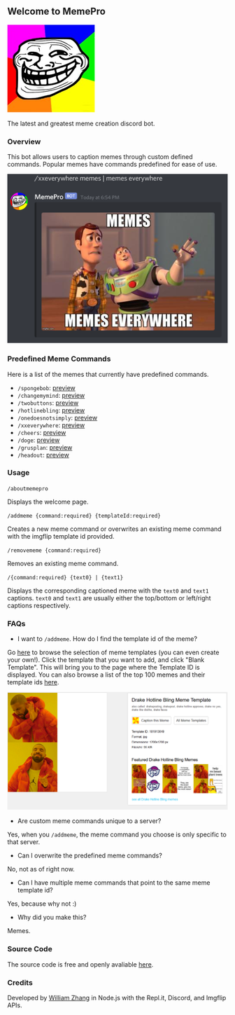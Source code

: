 ## Welcome to MemePro

![troll](troll.jpg)

The latest and greatest meme creation discord bot.

### Overview

This bot allows users to caption memes through custom defined commands. Popular memes have commands predefined for ease of use.

![memes](memes.png)

### Predefined Meme Commands

Here is a list of the memes that currently have predefined commands.

- `/spongebob`: [preview](https://imgflip.com/memetemplate/Mocking-Spongebob)
- `/changemymind`: [preview](https://imgflip.com/memetemplate/Change-My-Mind)
- `/twobuttons`: [preview](https://imgflip.com/memetemplate/Two-Buttons)
- `/hotlinebling`: [preview](https://imgflip.com/memetemplate/Drake-Hotline-Bling)
- `/onedoesnotsimply`: [preview](https://imgflip.com/memetemplate/One-Does-Not-Simply)
- `/xxeverywhere`: [preview](https://imgflip.com/memetemplate/13026863/TOYSTORY-EVERYWHERE)
- `/cheers`: [preview](https://imgflip.com/memetemplate/10933812/wolf-of-wall-street)
- `/doge`: [preview](https://imgflip.com/memetemplate/Doge)
- `/grusplan`: [preview](https://imgflip.com/memetemplate/Grus-Plan)
- `/headout`: [preview](https://imgflip.com/memetemplate/196656673/Imma-head-Out)

### Usage

`/aboutmemepro`

Displays the welcome page.

`/addmeme {command:required} {templateId:required}`

Creates a new meme command or overwrites an existing meme command with the imgflip template id provided.

`/removememe {command:required}`

Removes an existing meme command.

`/{command:required} {text0} | {text1}`

Displays the corresponding captioned meme with the `text0` and `text1` captions. `text0` and `text1` are usually either the top/bottom or left/right captions respectively.

### FAQs
- I want to `/addmeme`. How do I find the template id of the meme?

Go [here](https://imgflip.com/memetemplates) to browse the selection of meme templates (you can even create your own!). Click the template that you want to add, and click "Blank Template". This will bring you to the page where the Template ID is displayed. You can also browse a list of the top 100 memes and their template ids [here](https://imgflip.com/popular_meme_ids).

![template](template.png)

- Are custom meme commands unique to a server?

Yes, when you `/addmeme`, the meme command you choose is only specific to that server.

- Can I overwrite the predefined meme commands?

No, not as of right now.

- Can I have multiple meme commands that point to the same meme template id?

Yes, because why not :)

- Why did you make this?

Memes.

### Source Code
The source code is free and openly avaliable [here]().

### Credits
Developed by [William Zhang](https://github.com/WilliamHYZhang) in Node.js with the Repl.it, Discord, and Imgflip APIs.
